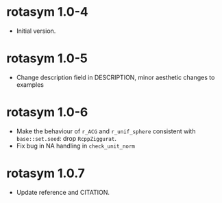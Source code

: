 # rotasym 1.0-4

* Initial version.

# rotasym 1.0-5

* Change description field in DESCRIPTION, minor aesthetic changes to examples

# rotasym 1.0-6

* Make the behaviour of `r_ACG` and `r_unif_sphere` consistent with `base::set.seed`: drop `RcppZiggurat`.
* Fix bug in NA handling in `check_unit_norm`

# rotasym 1.0.7

* Update reference and CITATION.

